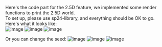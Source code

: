 Here's the code part for the 2.5D feature, we implemented some render functions to print the 2.5D world.\
To set up, please use sp24-library, and everything should be OK to go.\
Here's what it looks like:\
![image](https://github.com/Halbert00/2.5D-proj3/assets/101485185/f34fcc64-243b-4fa1-937e-73debd4afbc6)
![image](https://github.com/Halbert00/2.5D-proj3/assets/101485185/c8d25624-6a2a-4cb3-b186-254d4d336858)
![image](https://github.com/Halbert00/2.5D-proj3/assets/101485185/a9cdf468-f8e9-45ef-b811-c422e0df9fc7)

Or you can change the seed:
![image](https://github.com/Halbert00/2.5D-proj3/assets/101485185/30915ff0-0d16-46d1-a51d-b86228cda7f8)
![image](https://github.com/Halbert00/2.5D-proj3/assets/101485185/bf639b98-598f-4797-a69f-b22cda3e3a57)
![image](https://github.com/Halbert00/2.5D-proj3/assets/101485185/563594b4-486c-4938-8c89-6a6f8dc10f7d)
